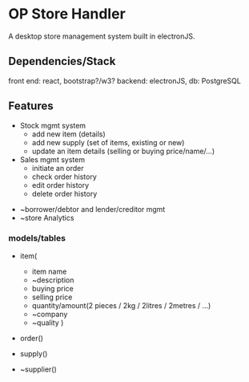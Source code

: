 # OP Store Handler

A desktop store management system built in electronJS.

## Dependencies/Stack

front end: react, bootstrap?/w3?
backend: electronJS,
db: PostgreSQL

## Features

- Stock mgmt system
  - add new item (details)
  - add new supply (set of items, existing or new)
  - update an item details (selling or buying price/name/...)
- Sales mgmt system
  - initiate an order
  - check order history
  - edit order history
  - delete order history

* ~borrower/debtor and lender/creditor mgmt
* ~store Analytics

### models/tables

- item(
  - item name
  - ~description
  - buying price
  - selling price
  - quantity/amount(2 pieces / 2kg / 2litres / 2metres / ...)
  - ~company
  - ~quality
    )
- order()
- supply()

- ~supplier()
